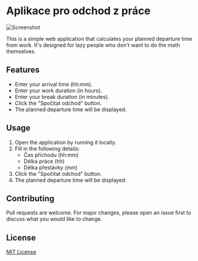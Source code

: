 # Aplikace pro odchod z práce

![Screenshot](screenshot.png)

This is a simple web application that calculates your planned departure time from work. It's designed for lazy people who don't want to do the math themselves.

## Features

- Enter your arrival time (hh:mm).
- Enter your work duration (in hours).
- Enter your break duration (in minutes).
- Click the "Spočítat odchod" button.
- The planned departure time will be displayed.

## Usage

1. Open the application by running it locally.
2. Fill in the following details:
   - Čas příchodu (hh:mm)
   - Délka práce (hh)
   - Délka přestávky (mm)
3. Click the "Spočítat odchod" button.
4. The planned departure time will be displayed.

## Contributing

Pull requests are welcome. For major changes, please open an issue first to discuss what you would like to change.

## License

[MIT License](LICENSE)
